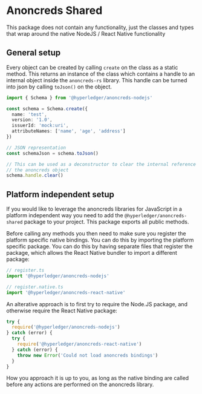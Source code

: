 # Anoncreds Shared

This package does not contain any functionality, just the classes and types
that wrap around the native NodeJS / React Native functionality

## General setup

Every object can be created by calling `create` on the class as a static
method. This returns an instance of the class which contains a handle
to an internal object inside the `anoncreds-rs` library. This handle can
be turned into json by calling `toJson()` on the object.

```typescript
import { Schema } from '@hyperledger/anoncreds-nodejs'

const schema = Schema.create({
  name: 'test',
  version: '1.0',
  issuerId: 'mock:uri',
  attributeNames: ['name', 'age', 'address']
})

// JSON representation
const schemaJson = schema.toJson()

// This can be used as a deconstructor to clear the internal reference to
// the anoncreds object
schema.handle.clear()
```

## Platform independent setup

If you would like to leverage the anoncreds libraries for JavaScript in a platform independent way you need to add the `@hyperledger/anoncreds-shared` package to your project. This package exports all public methods.

Before calling any methods you then need to make sure you register the platform specific native bindings. You can do this by importing the platform specific package. You can do this by having separate files that register the package, which allows the React Native bundler to import a different package:

```typescript
// register.ts
import '@hyperledger/anoncreds-nodejs'
```

```typescript
// register.native.ts
import '@hyperledger/anoncreds-react-native'
```

An alterative approach is to first try to require the Node.JS package, and otherwise require the React Native package:

```typescript
try {
  require('@hyperledger/anoncreds-nodejs')
} catch (error) {
  try {
    require('@hyperledger/anoncreds-react-native')
  } catch (error) {
    throw new Error('Could not load anoncreds bindings')
  }
}
```

How you approach it is up to you, as long as the native binding are called
before any actions are performed on the anoncreds library.
